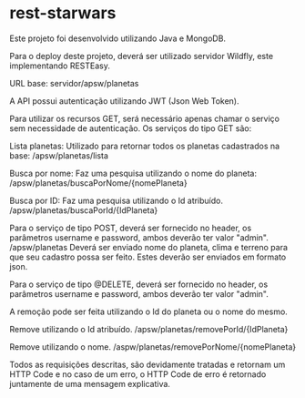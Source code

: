 # rest-starwars

Este projeto foi desenvolvido utilizando Java e MongoDB.

Para o deploy deste projeto, deverá ser utilizado servidor Wildfly, este implementando RESTEasy.

URL base: servidor/apsw/planetas

A API possui autenticação utilizando JWT (Json Web Token).

Para utilizar os recursos GET, será necessário apenas chamar o serviço sem necessidade de autenticação. Os serviços do tipo GET são:

Lista planetas:
Utilizado para retornar todos os planetas cadastrados na base:
/apsw/planetas/lista

Busca por nome:
Faz uma pesquisa utilizando o nome do planeta:
/apsw/planetas/buscaPorNome/{nomePlaneta}

Busca por ID:
Faz uma pesquisa utilizando o Id atribuído.
/apsw/planetas/buscaPorId/{IdPlaneta}

Para o serviço de tipo POST, deverá ser fornecido no header, os parâmetros username e password, ambos deverão ter valor "admin".
/apsw/planetas
Deverá ser enviado nome do planeta, clima e terreno para que seu cadastro possa ser feito. Estes deverão ser enviados em formato json.

Para o serviço de tipo @DELETE,  deverá ser fornecido no header, os parâmetros username e password, ambos deverão ter valor "admin".

A remoção pode ser feita utilizando o Id do planeta ou o nome do mesmo.

Remove utilizando o Id atribuído.
/apsw/planetas/removePorId/{IdPlaneta}

Remove utilizando o nome.
/aspw/planetas/removePorNome/{nomePlaneta}

Todos as requisições descritas, são devidamente tratadas e retornam um HTTP Code e no caso de um erro, o HTTP Code de erro é retornado juntamente de uma mensagem explicativa.
